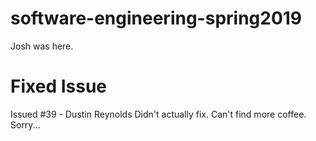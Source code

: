 # software-engineering-spring2019

Josh was here.

# Fixed Issue
Issued #39 - Dustin Reynolds
Didn't actually fix.  Can't find more coffee. Sorry...
